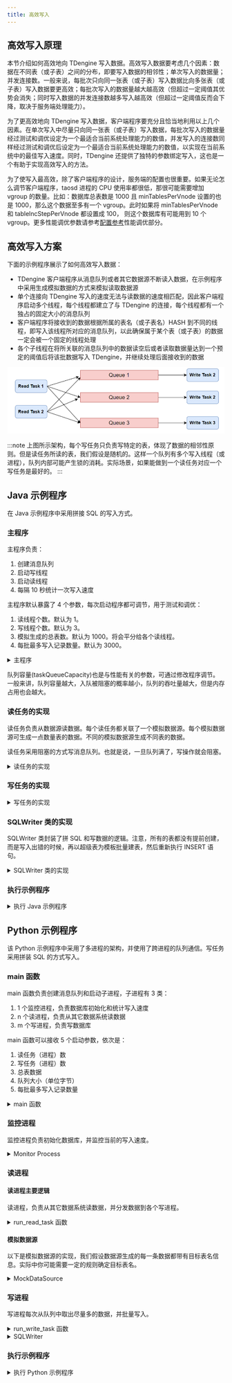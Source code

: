 ```yaml
---
title: 高效写入
---
```


## 高效写入原理

本节介绍如何高效地向 TDengine 写入数据。高效写入数据要考虑几个因素：数据在不同表（或子表）之间的分布，即要写入数据的相邻性；单次写入的数据量；并发连接数。一般来说，每批次只向同一张表（或子表）写入数据比向多张表（或子表）写入数据要更高效；每批次写入的数据量越大越高效（但超过一定阈值其优势会消失；同时写入数据的并发连接数越多写入越高效（但超过一定阈值反而会下降，取决于服务端处理能力）。

为了更高效地向 TDengine 写入数据，客户端程序要充分且恰当地利用以上几个因素。在单次写入中尽量只向同一张表（或子表）写入数据，每批次写入的数据量经过测试和调优设定为一个最适合当前系统处理能力的数值，并发写入的连接数同样经过测试和调优后设定为一个最适合当前系统处理能力的数值，以实现在当前系统中的最佳写入速度。同时，TDengine 还提供了独特的参数绑定写入，这也是一个有助于实现高效写入的方法。

为了使写入最高效，除了客户端程序的设计，服务端的配置也很重要。如果无论怎么调节客户端程序，taosd 进程的 CPU 使用率都很低，那很可能需要增加 vgroup 的数量。比如：数据库总表数是 1000 且 minTablesPerVnode 设置的也是 1000，那么这个数据至多有一个 vgroup。此时如果将 minTablesPerVnode 和 tablelncStepPerVnode 都设置成 100， 则这个数据库有可能用到 10 个 vgroup。更多性能调优参数请参考[配置参考](../../reference/config)性能调优部分。

## 高效写入方案

下面的示例程序展示了如何高效写入数据：

- TDengine 客户端程序从消息队列或者其它数据源不断读入数据，在示例程序中采用生成模拟数据的方式来模拟读取数据源
- 单个连接向 TDengine 写入的速度无法与读数据的速度相匹配，因此客户端程序启动多个线程，每个线程都建立了与 TDengine 的连接，每个线程都有一个独占的固定大小的消息队列
- 客户端程序将接收到的数据根据所属的表名（或子表名）HASH 到不同的线程，即写入该线程所对应的消息队列，以此确保属于某个表（或子表）的数据一定会被一个固定的线程处理
- 各个子线程在将所关联的消息队列中的数据读空后或者读取数据量达到一个预定的阈值后将该批数据写入 TDengine，并继续处理后面接收到的数据

![TDengine 高效写入线程模型](highvolume.webp)

:::note
上图所示架构，每个写任务只负责写特定的表，体现了数据的相邻性原则。但是读任务所读的表，我们假设是随机的。这样一个队列有多个写入线程（或进程），队列内部可能产生锁的消耗。实际场景，如果能做到一个读任务对应一个写任务是最好的。
:::

## Java 示例程序

在 Java 示例程序中采用拼接 SQL 的写入方式。

### 主程序

主程序负责：

1. 创建消息队列
2. 启动写线程
3. 启动读线程
4. 每隔 10 秒统计一次写入速度

主程序默认暴露了 4 个参数，每次启动程序都可调节，用于测试和调优：

1. 读线程个数。默认为 1。
2. 写线程个数。默认为 3。
3. 模拟生成的总表数。默认为 1000。将会平分给各个读线程。
4. 每批最多写入记录数量。默认为 3000。

<details>
<summary>主程序</summary>

```java
{{#include docs/examples/java/src/main/java/com/taos/example/highvolume/FastWriteExample.java:main}}
```

</details>


队列容量(taskQueueCapacity)也是与性能有关的参数，可通过修改程序调节。一般来讲，队列容量越大，入队被阻塞的概率越小，队列的吞吐量越大，但是内存占用也会越大。

### 读任务的实现

读任务负责从数据源读数据。每个读任务都关联了一个模拟数据源。每个模拟数据源可生成一点数量表的数据。不同的模拟数据源生成不同表的数据。

读任务采用阻塞的方式写消息队列。也就是说，一旦队列满了，写操作就会阻塞。

<details>
<summary>读任务的实现</summary>

```java
{{#include docs/examples/java/src/main/java/com/taos/example/highvolume/ReadTask.java:ReadTask}}
```

</details>

### 写任务的实现

<details>
<summary>写任务的实现</summary>

```java
{{#include docs/examples/java/src/main/java/com/taos/example/highvolume/WriteTask.java:WriteTask}}
```

</details>

### SQLWriter 类的实现

SQLWriter 类封装了拼 SQL 和写数据的逻辑。注意，所有的表都没有提前创建，而是写入出错的时候，再以超级表为模板批量建表，然后重新执行 INSERT 语句。

<details>
<summary>SQLWriter 类的实现</summary>

```java
{{#include docs/examples/java/src/main/java/com/taos/example/highvolume/SQLWriter.java:SQLWriter}}
```

</details>

### 执行示例程序

<details>
<summary>执行 Java 示例程序</summary>


执行程序前需配置环境变量 `TDENGINE_JDBC_URL`。如果 TDengine Server 部署在本机，且用户名、密码和端口都是默认值，那么可配置：

```
TDENGINE_JDBC_URL="jdbc:TAOS://localhost:6030?user=root&password=taosdata"
```

#### 本地集成开发环境执行示例程序

1. clone TDengine 仓库
   ```
   git clone git@github.com:taosdata/TDengine.git --depth 1
   ```
2. 用集成开发环境打开 `docs/examples/java` 目录。
3. 在开发环境中配置环境变量 `TDENGINE_JDBC_URL`。如果已配置了全局的环境变量 `TDENGINE_JDBC_URL` 可跳过这一步。
4. 运行类 `com.taos.example.highvolume.FastWriteExample`。

#### 远程服务器上执行示例程序

若要在服务器上执行示例程序，可按照下面的步骤操作：

1. 打包示例代码。在目录 TDengine/docs/examples/java 下执行：
   ```
   mvn package
   ```
2. 远程服务器上创建 examples 目录：
   ```
   mkdir -p examples/java
   ```
3. 复制依赖到服务器指定目录：
   - 复制依赖包，只用复制一次
      ```
      scp -r .\target\lib <user>@<host>:~/examples/java
      ```
      
   - 复制本程序的 jar 包，每次更新代码都需要复制
      ```
      scp -r .\target\javaexample-1.0.jar <user>@<host>:~/examples/java
      ```
4. 配置环境变量。
   编辑 `~/.bash_profile` 或 `~/.bashrc` 添加如下内容例如：
   ```
   export TDENGINE_JDBC_URL="jdbc:TAOS://localhost:6030?user=root&password=taosdata"
   ```
   以上使用的是本地部署 TDengine Server 时默认的 JDBC URL。你需要根据自己的实际情况更改。

5. 用 java 命令启动示例程序，命令模板：
   
   ```
   java -classpath lib/*:javaexample-1.0.jar  com.taos.example.highvolume.FastWriteExample <read_thread_count>  <white_thread_count> <total_table_count> <max_batch_size>
   ```

6. 结束测试程序。测试程序不会自动结束，在获取到当前配置下稳定的写入速度后，按 <kbd>CTRL</kbd> + <kbd>C</kbd> 结束程序。
   下面是一次实际运行的截图： 

   ```
   [testuser@vm95 java]$ java -classpath lib/*:javaexample-1.0.jar  com.taos.example.highvolume.FastWriteExample 1 9 1000 2000
   17:01:01.131 [main] INFO  c.t.e.highvolume.FastWriteExample - readTaskCount=1, writeTaskCount=9 tableCount=1000 maxBatchSize=2000
   17:01:01.286 [WriteThread-0] INFO  c.taos.example.highvolume.WriteTask - started
   17:01:01.354 [WriteThread-1] INFO  c.taos.example.highvolume.WriteTask - started
   17:01:01.360 [WriteThread-2] INFO  c.taos.example.highvolume.WriteTask - started
   17:01:01.366 [WriteThread-3] INFO  c.taos.example.highvolume.WriteTask - started
   17:01:01.433 [WriteThread-4] INFO  c.taos.example.highvolume.WriteTask - started
   17:01:01.438 [WriteThread-5] INFO  c.taos.example.highvolume.WriteTask - started
   17:01:01.443 [WriteThread-6] INFO  c.taos.example.highvolume.WriteTask - started
   17:01:01.448 [WriteThread-7] INFO  c.taos.example.highvolume.WriteTask - started
   17:01:01.454 [WriteThread-8] INFO  c.taos.example.highvolume.WriteTask - started
   17:01:01.454 [ReadThread-0] INFO  com.taos.example.highvolume.ReadTask - started
   17:01:11.615 [main] INFO  c.t.e.highvolume.FastWriteExample - count=18766442 speed=1876644
   17:01:21.775 [main] INFO  c.t.e.highvolume.FastWriteExample - count=38947464 speed=2018102
   17:01:32.428 [main] INFO  c.t.e.highvolume.FastWriteExample - count=58649571 speed=1970210
   17:01:42.577 [main] INFO  c.t.e.highvolume.FastWriteExample - count=79264890 speed=2061531
   17:01:53.265 [main] INFO  c.t.e.highvolume.FastWriteExample - count=99097476 speed=1983258
   17:02:04.209 [main] INFO  c.t.e.highvolume.FastWriteExample - count=119546779 speed=2044930
   17:02:14.935 [main] INFO  c.t.e.highvolume.FastWriteExample - count=141078914 speed=2153213
   17:02:25.617 [main] INFO  c.t.e.highvolume.FastWriteExample - count=162183457 speed=2110454
   17:02:36.718 [main] INFO  c.t.e.highvolume.FastWriteExample - count=182735614 speed=2055215
   17:02:46.988 [main] INFO  c.t.e.highvolume.FastWriteExample - count=202895614 speed=2016000
   ```

</details>

## Python 示例程序

该 Python 示例程序中采用了多进程的架构，并使用了跨进程的队列通信。写任务采用拼装 SQL 的方式写入。
### main 函数

main 函数负责创建消息队列和启动子进程，子进程有 3 类：

1. 1 个监控进程，负责数据库初始化和统计写入速度
2. n 个读进程，负责从其它数据系统读数据
3. m 个写进程，负责写数据库

main 函数可以接收 5 个启动参数，依次是：

1. 读任务（进程）数
2. 写任务（进程）数
3. 总表数据
4. 队列大小（单位字节）
5. 每批最多写入记录数量

<details>

<summary>main 函数</summary>

```python
{{#include docs/examples/python/highvolume_faster_queue.py:main}}
```

</details>

### 监控进程

监控进程负责初始化数据库，并监控当前的写入速度。

<details>
<summary>Monitor Process</summary>

```python
{{#include docs/examples/python/highvolume_faster_queue.py:monitor}}
```

</details>

### 读进程

#### 读进程主要逻辑

读进程，负责从其它数据系统读数据，并分发数据到各个写进程。

<details>

<summary>run_read_task 函数</summary>

```python
{{#include docs/examples/python/highvolume_faster_queue.py:read}}
```

</details>

#### 模拟数据源

以下是模拟数据源的实现，我们假设数据源生成的每一条数据都带有目标表名信息。实际中你可能需要一定的规则确定目标表名。

<details>
<summary>MockDataSource</summary>

```python
{{#include docs/examples/python/highvolume_faster_queue.py:MockDataSource}}
```

</details>

### 写进程

写进程每次从队列中取出尽量多的数据，并批量写入。

<details>
<summary>run_write_task 函数</summary>

```python
{{#include docs/examples/python/highvolume_faster_queue.py:write}}
```

### SQLWriter 类的实现

SQLWriter 类封装了拼 SQL 和写数据的逻辑。所有的表都没有提前创建，而是写入出错的时候，再以超级表为模板批量建表，然后重新执行 INSERT 语句。这个类也对 SQL 是否超过最大长度限制做了检查，如果接近 SQL 最大长度限制（maxSQLLength），将会立即执行 SQL。为了减少 SQL 此时，建议将 maxSQLLength 适当调大。

</details>
<details>

<summary>SQLWriter</summary>

```python
{{#include docs/examples/python/sql_writer.py}}
```

</details>

### 执行示例程序

<details>

<summary>执行 Python 示例程序</summary>

1. 前提条件
   - 已安装 TDengine 客户端驱动
   - 已安装 Python3， 推荐版本 >= 3.8
   - 已安装 taospy

2. 安装 faster-fifo 代替 python 内置的 multiprocessing.Queue
   ```
   pip3 install faster-fifo
   ```

3. 点击上面的“查看源码”链接复制 `highvolume_faster_queue.py` 和 `sql_writer.py` 两个文件。

4. 执行示例程序
   
   ```
   python3  highvolume_faster_queue.py <READ_TASK_COUNT> <WRITE_TASK_COUNT> <TABLE_COUNT> <QUEUE_SIZE> <MAX_BATCH_SIZE>
   ```

下面是一次实际运行的输出：

```
[testuser@vm95 python]$ python3 highvolume_faster_queue.py 10 10 1000 1000000 3000
2022-07-12 21:53:07,147 [root] - READ_TASK_COUNT=10, WRITE_TASK_COUNT=10, TABLE_COUNT=1000, QUEUE_SIZE=1000000, MAX_BATCH_SIZE=3000
2022-07-12 21:53:10,168 [root] - WriteTask-0 started with pid 6228
2022-07-12 21:53:10,168 [root] - WriteTask-1 started with pid 6229
2022-07-12 21:53:10,169 [root] - WriteTask-2 started with pid 6230
2022-07-12 21:53:10,169 [root] - WriteTask-3 started with pid 6231
2022-07-12 21:53:10,170 [root] - WriteTask-4 started with pid 6232
2022-07-12 21:53:10,171 [root] - WriteTask-5 started with pid 6233
2022-07-12 21:53:10,171 [root] - WriteTask-6 started with pid 6234
2022-07-12 21:53:10,172 [root] - WriteTask-7 started with pid 6235
2022-07-12 21:53:10,172 [root] - WriteTask-8 started with pid 6236
2022-07-12 21:53:10,173 [root] - WriteTask-9 started with pid 6237
2022-07-12 21:53:10,174 [root] - ReadTask-0 started with pid 6238
2022-07-12 21:53:10,175 [root] - ReadTask-1 started with pid 6239
2022-07-12 21:53:10,176 [root] - ReadTask-2 started with pid 6240
2022-07-12 21:53:10,177 [root] - ReadTask-3 started with pid 6241
2022-07-12 21:53:10,178 [root] - ReadTask-4 started with pid 6242
2022-07-12 21:53:10,179 [root] - ReadTask-5 started with pid 6243
2022-07-12 21:53:10,180 [root] - ReadTask-6 started with pid 6244
2022-07-12 21:53:10,181 [root] - ReadTask-7 started with pid 6245
2022-07-12 21:53:10,181 [root] - ReadTask-8 started with pid 6246
2022-07-12 21:53:10,182 [root] - ReadTask-9 started with pid 6247
2022-07-12 21:53:17,375 [DataBaseMonitor] - count=3333857 speed=333385.7
2022-07-12 21:53:27,564 [DataBaseMonitor] - count=8883905 speed=555004.8
2022-07-12 21:53:37,742 [DataBaseMonitor] - count=14233135 speed=534923.0
2022-07-12 21:53:47,926 [DataBaseMonitor] - count=19759409 speed=552627.4
2022-07-12 21:53:58,275 [DataBaseMonitor] - count=25245406 speed=548599.7
2022-07-12 21:54:08,478 [DataBaseMonitor] - count=30644263 speed=539885.7
2022-07-12 21:54:18,772 [DataBaseMonitor] - count=36110956 speed=546669.3
2022-07-12 21:54:29,031 [DataBaseMonitor] - count=41456746 speed=534579.0
```

</details>